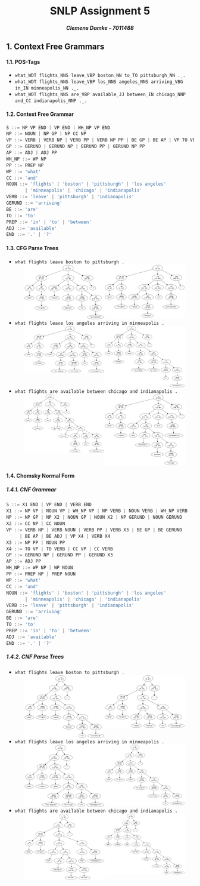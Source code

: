 <center>
<h1>SNLP Assignment 5</h1>
<h5>Clemens Damke - 7011488</h5>
</center>

<style>
	li {
		page-break-inside: avoid;
	}
	.img {
		display: flex;
		page-break-inside: avoid;
		page-break-before: avoid;
		justify-content: center;
	}
	.img * {
		width: 45%;
		height: 45%;
	}
	
	h1, h2, h4, h5 {
		page-break-after: avoid;
	}
	
	ul, pre {
		page-break-before: avoid;
	}
</style>

## 1. Context Free Grammars

#### 1.1. POS-Tags

* `what_WDT flights_NNS leave_VBP boston_NN to_TO pittsburgh_NN ._.`
* `what_WDT flights_NNS leave_VBP los_NNS angeles_NNS arriving_VBG in_IN minneapolis_NN ._.`
* `what_WDT flights_NNS are_VBP available_JJ between_IN chicago_NNP and_CC indianapolis_NNP ._.`

#### 1.2. Context Free Grammar

```js
S ::= NP VP END | VP END | WH_NP VP END
NP ::= NOUN | NP GP | NP CC NP
VP ::= VERB | VERB NP | VERB PP | VERB NP PP | BE GP | BE AP | VP TO VP | VP CC VP
GP ::= GERUND | GERUND NP | GERUND PP | GERUND NP PP
AP ::= ADJ | ADJ PP
WH_NP ::= WP NP
PP ::= PREP NP
WP ::= 'what'
CC ::= 'and'
NOUN ::= 'flights' | 'boston' | 'pittsburgh' | 'los angeles'
       | 'minneapolis' | 'chicago' | 'indianapolis'
VERB ::= 'leave' | 'pittsburgh' | 'indianapolis'
GERUND ::= 'arriving'
BE ::= 'are'
TO ::= 'to'
PREP ::= 'in' | 'to' | 'between'
ADJ ::= 'available'
END ::= '.' | '?'
```

#### 1.3. CFG Parse Trees

* `what flights leave boston to pittsburgh .`
	<div class="img">
		<img src="img/normal/s1p0.png"><img src="img/normal/s1p1.png">
	</div>
* `what flights leave los angeles arriving in minneapolis .`
	<div class="img">
		<img src="img/normal/s2p0.png"><img src="img/normal/s2p1.png">
	</div>
* `what flights are available between chicago and indianapolis .`
	<div class="img">
		<img src="img/normal/s3p0.png"><img src="img/normal/s3p1.png">
	</div>

#### 1.4. Chomsky Normal Form

##### 1.4.1. CNF Grammar
```js
S ::= X1 END | VP END | VERB END
X1 ::= NP VP | NOUN VP | WH_NP VP | NP VERB | NOUN VERB | WH_NP VERB
NP ::= NP GP | NP X2 | NOUN GP | NOUN X2 | NP GERUND | NOUN GERUND
X2 ::= CC NP | CC NOUN
VP ::= VERB NP | VERB NOUN | VERB PP | VERB X3 | BE GP | BE GERUND
     | BE AP | BE ADJ | VP X4 | VERB X4
X3 ::= NP PP | NOUN PP
X4 ::= TO VP | TO VERB | CC VP | CC VERB
GP ::= GERUND NP | GERUND PP | GERUND X3
AP ::= ADJ PP
WH_NP ::= WP NP | WP NOUN
PP ::= PREP NP | PREP NOUN
WP ::= 'what'
CC ::= 'and'
NOUN ::= 'flights' | 'boston' | 'pittsburgh' | 'los angeles'
       | 'minneapolis' | 'chicago' | 'indianapolis'
VERB ::= 'leave' | 'pittsburgh' | 'indianapolis'
GERUND ::= 'arriving'
BE ::= 'are'
TO ::= 'to'
PREP ::= 'in' | 'to' | 'between'
ADJ ::= 'available'
END ::= '.' | '?'
```

##### 1.4.2. CNF Parse Trees
* `what flights leave boston to pittsburgh .`
	<div class="img">
		<img src="img/cnf/s1p0.png"><img src="img/cnf/s1p1.png">
	</div>
* `what flights leave los angeles arriving in minneapolis .`
	<div class="img">
		<img src="img/cnf/s2p0.png"><img src="img/cnf/s2p1.png">
	</div>
* `what flights are available between chicago and indianapolis .`
	<div class="img">
		<img src="img/cnf/s3p0.png"><img src="img/cnf/s3p1.png">
	</div>
